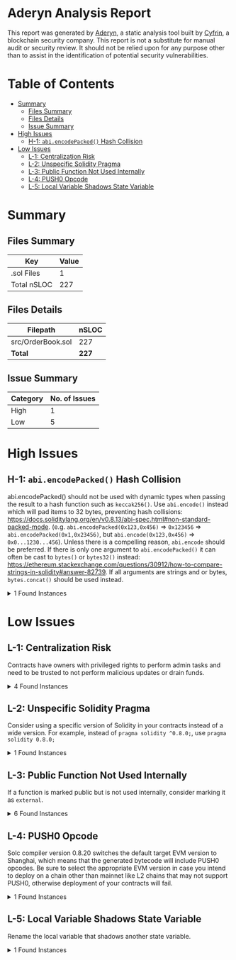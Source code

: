 # Aderyn Analysis Report

This report was generated by [Aderyn](https://github.com/Cyfrin/aderyn), a static analysis tool built by [Cyfrin](https://cyfrin.io), a blockchain security company. This report is not a substitute for manual audit or security review. It should not be relied upon for any purpose other than to assist in the identification of potential security vulnerabilities.
# Table of Contents

- [Summary](#summary)
  - [Files Summary](#files-summary)
  - [Files Details](#files-details)
  - [Issue Summary](#issue-summary)
- [High Issues](#high-issues)
  - [H-1: `abi.encodePacked()` Hash Collision](#h-1-abiencodepacked-hash-collision)
- [Low Issues](#low-issues)
  - [L-1: Centralization Risk](#l-1-centralization-risk)
  - [L-2: Unspecific Solidity Pragma](#l-2-unspecific-solidity-pragma)
  - [L-3: Public Function Not Used Internally](#l-3-public-function-not-used-internally)
  - [L-4: PUSH0 Opcode](#l-4-push0-opcode)
  - [L-5: Local Variable Shadows State Variable](#l-5-local-variable-shadows-state-variable)


# Summary

## Files Summary

| Key | Value |
| --- | --- |
| .sol Files | 1 |
| Total nSLOC | 227 |


## Files Details

| Filepath | nSLOC |
| --- | --- |
| src/OrderBook.sol | 227 |
| **Total** | **227** |


## Issue Summary

| Category | No. of Issues |
| --- | --- |
| High | 1 |
| Low | 5 |


# High Issues

## H-1: `abi.encodePacked()` Hash Collision

abi.encodePacked() should not be used with dynamic types when passing the result to a hash function such as `keccak256()`. Use `abi.encode()` instead which will pad items to 32 bytes, preventing hash collisions: https://docs.soliditylang.org/en/v0.8.13/abi-spec.html#non-standard-packed-mode. (e.g. `abi.encodePacked(0x123,0x456)` => `0x123456` => `abi.encodePacked(0x1,0x23456)`, but `abi.encode(0x123,0x456)` => `0x0...1230...456`). Unless there is a compelling reason, `abi.encode` should be preferred. If there is only one argument to `abi.encodePacked()` it can often be cast to `bytes()` or `bytes32()` instead: https://ethereum.stackexchange.com/questions/30912/how-to-compare-strings-in-solidity#answer-82739. If all arguments are strings and or bytes, `bytes.concat()` should be used instead.

<details><summary>1 Found Instances</summary>


- Found in src/OrderBook.sol [Line: 246](src/OrderBook.sol#L246)

	```solidity
	            abi.encodePacked(
	```

</details>



# Low Issues

## L-1: Centralization Risk

Contracts have owners with privileged rights to perform admin tasks and need to be trusted to not perform malicious updates or drain funds.

<details><summary>4 Found Instances</summary>


- Found in src/OrderBook.sol [Line: 23](src/OrderBook.sol#L23)

	```solidity
	contract OrderBook is Ownable {
	```

- Found in src/OrderBook.sol [Line: 272](src/OrderBook.sol#L272)

	```solidity
	    function setAllowedSellToken(address _token, bool _isAllowed) external onlyOwner {
	```

- Found in src/OrderBook.sol [Line: 279](src/OrderBook.sol#L279)

	```solidity
	    function emergencyWithdrawERC20(address _tokenAddress, uint256 _amount, address _to) external onlyOwner {
	```

- Found in src/OrderBook.sol [Line: 295](src/OrderBook.sol#L295)

	```solidity
	    function withdrawFees(address _to) external onlyOwner {
	```

</details>



## L-2: Unspecific Solidity Pragma

Consider using a specific version of Solidity in your contracts instead of a wide version. For example, instead of `pragma solidity ^0.8.0;`, use `pragma solidity 0.8.0;`

<details><summary>1 Found Instances</summary>


- Found in src/OrderBook.sol [Line: 2](src/OrderBook.sol#L2)

	```solidity
	pragma solidity ^0.8.0;
	```

</details>



## L-3: Public Function Not Used Internally

If a function is marked public but is not used internally, consider marking it as `external`.

<details><summary>6 Found Instances</summary>


- Found in src/OrderBook.sol [Line: 108](src/OrderBook.sol#L108)

	```solidity
	    function createSellOrder(
	```

- Found in src/OrderBook.sol [Line: 139](src/OrderBook.sol#L139)

	```solidity
	    function amendSellOrder(
	```

- Found in src/OrderBook.sol [Line: 178](src/OrderBook.sol#L178)

	```solidity
	    function cancelSellOrder(uint256 _orderId) public {
	```

- Found in src/OrderBook.sol [Line: 195](src/OrderBook.sol#L195)

	```solidity
	    function buyOrder(uint256 _orderId) public {
	```

- Found in src/OrderBook.sol [Line: 216](src/OrderBook.sol#L216)

	```solidity
	    function getOrder(uint256 _orderId) public view returns (Order memory orderDetails) {
	```

- Found in src/OrderBook.sol [Line: 221](src/OrderBook.sol#L221)

	```solidity
	    function getOrderDetailsString(uint256 _orderId) public view returns (string memory details) {
	```

</details>



## L-4: PUSH0 Opcode

Solc compiler version 0.8.20 switches the default target EVM version to Shanghai, which means that the generated bytecode will include PUSH0 opcodes. Be sure to select the appropriate EVM version in case you intend to deploy on a chain other than mainnet like L2 chains that may not support PUSH0, otherwise deployment of your contracts will fail.

<details><summary>1 Found Instances</summary>


- Found in src/OrderBook.sol [Line: 2](src/OrderBook.sol#L2)

	```solidity
	pragma solidity ^0.8.0;
	```

</details>



## L-5: Local Variable Shadows State Variable

Rename the local variable that shadows another state variable.

<details><summary>1 Found Instances</summary>


- Found in src/OrderBook.sol [Line: 86](src/OrderBook.sol#L86)

	```solidity
	    constructor(address _weth, address _wbtc, address _wsol, address _usdc, address _owner) Ownable(_owner) {
	```

</details>



